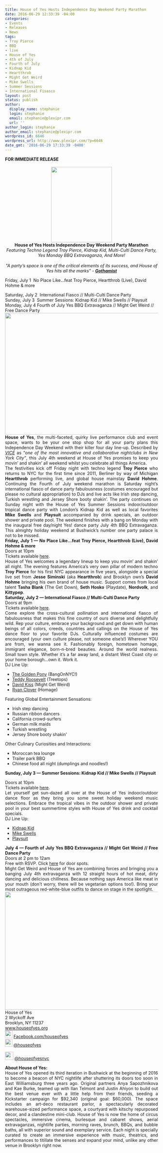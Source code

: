 ```yaml
---
title: House of Yes Hosts Independence Day Weekend Party Marathon
date: 2016-06-29 12:33:39 -04:00
categories:
- Events
- Releases
- News
tags:
- Troy Pierce
- BBQ
- live
- House of Yes
- 4th of July
- Fourth of July
- Kidnap Kid
- Heartthrob
- Might Get Weird
- Mike Swells
- Summer Sessions
- International Fisasco
layout: post
status: publish
author:
  display_name: stephanie
  login: stephanie
  email: stephanie@plexipr.com
  url: ''
author_login: stephanie
author_email: stephanie@plexipr.com
wordpress_id: 6646
wordpress_url: http://www.plexipr.com/?p=6646
date_gmt: '2016-06-29 17:33:39 -0400'
---
```


<div>
<div><b>FOR IMMEDIATE RELEASE</b></div>
</div>
<div>
<div align="center"><b> </b></div>
<div>
<div dir="ltr" style="text-align: center;"><img class="CToWUd" src="https://ci6.googleusercontent.com/proxy/gPrDnYUg2J8HUNpG_7_ve16OLa-bVISmaabzcuKAxbVc2XYc5MPaK0R_eDk7mqo49iqN8vCneE5stLQeaRRyVUh6SIUqpJs=s0-d-e1-ft#http://img.ymlp58.com/plexipr_HOYlogoblack--1.png" width="200" height="248" /></div>
<div dir="ltr" style="text-align: center;"></div>
<div dir="ltr" style="text-align: center;"><b>House of Yes Hosts Independence Day Weekend Party Marathon</b></div>
<div dir="ltr" style="text-align: center;"><i>Featuring Techno Legend Troy Pierce, Kidnap Kid, Multi-Culti Dance Party, Yes Monday BBQ Extravaganza, And More!</i></div>
<div dir="ltr" style="text-align: center;"><i> </i></div>
<div dir="ltr" style="text-align: center;"><i>"A party’s space is one of the critical elements of its success, and House of Yes hits all the marks" - <a href="http://t.ymlp58.com/jhbjsaraejmjbapajuuacaueqwe/click.php" target="_blank" data-saferedirecturl="https://www.google.com/url?hl=en&amp;q=http://t.ymlp58.com/jhbjsaraejmjbapajuuacaueqwe/click.php&amp;source=gmail&amp;ust=1468344774603000&amp;usg=AFQjCNGKo8dibZ4a7kC-79l-1bJQDybGlQ"><b>Gothamist</b></a></i></div>
<div dir="ltr"></div>
<div dir="ltr">
<p>Friday, July 1  No Place Like...feat Troy Pierce, Heartthrob (Live), David Hohme &amp; more</p>
<div>Saturday, July 2  International Fiasco // Multi-Culti Dance Party</div>
<div>Sunday, July 3  Summer Sessions: Kidnap Kid // Mike Swells // Playsuit</div>
<div>Monday, July 4 Fourth of July Yes BBQ Extravaganza // Might Get Weird // Free Dance Party</div>
<div></div>
</div>
<div><img class="CToWUd a6T aligncenter" tabindex="0" src="https://ci4.googleusercontent.com/proxy/YdMliz6a36rnmala_4yEL44dVCpXvBnXafM1553AuqxAQetMsvV81iHfEi2S63yQ1dXhUVJDHzILpPLY5UB4ng=s0-d-e1-ft#http://img.ymlp58.com/plexipr_July4--1.jpg" width="600" height="400" /></div>
<div></div>
<div dir="ltr">
<div dir="ltr" style="text-align: justify;"><strong>House of Yes</strong>, the multi-faceted, quirky live performance club and event space, wants to be your one stop shop for all your party plans this Independence Day Weekend with their killer four day line-up. Described by <a href="http://t.ymlp58.com/jhbjuacaejmjbagajuuacaueqwe/click.php" target="_blank" data-saferedirecturl="https://www.google.com/url?hl=en&amp;q=http://t.ymlp58.com/jhbjuacaejmjbagajuuacaueqwe/click.php&amp;source=gmail&amp;ust=1468344774603000&amp;usg=AFQjCNFHQ2BYFygkswKx27ePHRMXevBjpg"><i>VICE</i></a> as “<em>one of the most innovative and collaborative nightclubs in New York City”</em>, this July 4th weekend at House of Yes promises to keep you movin’ and shakin’ all weekend whilst you celebrate all things America.</div>
<div dir="ltr" style="text-align: justify;">The festivities kick off Friday night with techno legend <strong>Troy Pierce</strong> who returns to NYC for the first time since 2011, Berliner by way of Michigan <strong>Heartthrob</strong> performing live, and global house mainstay <strong>David Hohme</strong>. Continuing the Fourth of July weekend marathon is Saturday night’s international fiasco of dance party fabulousness (costumes encouraged but please no cultural appropriation) to DJs and live acts like Irish step dancing, Turkish wrestling and Jersey Shore booty shakin’. The party continues on Sunday night with the House of Yes Summer Sessions indoor/outdoor tropical dance party with London’s Kidnap Kid as well as local favorites <strong>Mike Swells</strong> and <strong>Playsuit</strong> accompanied by drink specials, an outdoor shower and private pool. The weekend finishes with a bang on Monday with the inaugural free day/night Yes! dance party July 4th BBQ Extravaganza. This almighty holiday weekend at Bushwick’s number one party palace is not to be missed.</div>
<div style="text-align: justify;"></div>
</div>
<div dir="ltr" style="text-align: justify;">
<div dir="ltr"><b>Friday, July 1 — No Place Like...feat Troy Pierce, Heartthrob (Live), David Hohme &amp; more<br />
</b>Doors at <span class="aBn" tabindex="0" data-term="goog_1728505754"><span class="aQJ">10pm</span></span></div>
<div dir="ltr">Tickets available <a href="http://t.ymlp58.com/jhbjeadaejmjbavajuuataueqwe/click.php" target="_blank" data-saferedirecturl="https://www.google.com/url?hl=en&amp;q=http://t.ymlp58.com/jhbjeadaejmjbavajuuataueqwe/click.php&amp;source=gmail&amp;ust=1468344774603000&amp;usg=AFQjCNHZzJoFSjNKp6KyLpWUkgyW92IjcA">here</a>.</div>
<div dir="ltr">House of Yes welcomes a legendary lineup to keep you movin’ and shakin’ all night. The evening features America’s very own pillar of modern techno <strong>Troy Pierce</strong> for his first NYC appearance <span class="aBn" tabindex="0" data-term="goog_1728505755"><span class="aQJ">in five years</span></span>, alongside a special live set from <strong>Jesse Siminski</strong> (aka <strong>Heartthrob</strong>) and Brooklyn own’s <strong>David</strong> <strong>Hohme</strong> bringing his own brand of house music. Support comes from local talent <strong>Tasha Blank</strong> (The Get Down), <strong>Seth Hosko</strong> (Playdate), <strong>Nordvolk</strong>, and <strong>Kittypep</strong>.</div>
<div dir="ltr"></div>
<div dir="ltr"><b>Saturday, </b><b>July 2 — International Fiasco // Multi-Culti Dance Party</b></div>
<div dir="ltr">
<div dir="ltr">Doors at <span class="aBn" tabindex="0" data-term="goog_1728505756"><span class="aQJ">9pm</span></span></div>
<div dir="ltr">Tickets available <a href="http://t.ymlp58.com/jhbjmazaejmjbavajuuacaueqwe/click.php" target="_blank" data-saferedirecturl="https://www.google.com/url?hl=en&amp;q=http://t.ymlp58.com/jhbjmazaejmjbavajuuacaueqwe/click.php&amp;source=gmail&amp;ust=1468344774603000&amp;usg=AFQjCNGFzQ2T5oowlDr-xRw8udhk_1Bu_g">here</a>.</div>
<div dir="ltr">Come explore the cross-cultural pollination and international fiasco of fabulousness that makes this fine country of ours diverse and delightfully wild. Rep your culture, embrace your background and get down with human beings of all colors, creeds, countries and callings on the House of Yes dance floor to your favorite DJs. Culturally influenced costumes are encouraged (your own culture please, not someone else’s!) Wherever YOU are from, we wanna see it. Fashionably foreign, hometown homage, immigrant elegance, born-n-bred beauties. Around the world realness. Small town style. Whether it’s a far away land, a distant West Coast city or your home borough...own it. Work it.</div>
<div dir="ltr"></div>
</div>
<div dir="ltr">DJ Line Up:</div>
<ul>
<li dir="ltr">
<div dir="ltr"><a href="http://t.ymlp58.com/jhbjjalaejmjbagajuuavaueqwe/click.php" target="_blank" data-saferedirecturl="https://www.google.com/url?hl=en&amp;q=http://t.ymlp58.com/jhbjjalaejmjbagajuuavaueqwe/click.php&amp;source=gmail&amp;ust=1468344774604000&amp;usg=AFQjCNH6u9kXJUfJBinK4IjDjRSyNtc5Fw">The Golden Pony</a> (BangOnNYC!)</div>
</li>
<li dir="ltr">
<div dir="ltr"><a href="http://t.ymlp58.com/jhbjbadaejmjbaxajuuagaueqwe/click.php" target="_blank" data-saferedirecturl="https://www.google.com/url?hl=en&amp;q=http://t.ymlp58.com/jhbjbadaejmjbaxajuuagaueqwe/click.php&amp;source=gmail&amp;ust=1468344774604000&amp;usg=AFQjCNF_wmYYDNIkBWKUV0epORxJaGFTyA">Teddy Roosevelt</a> (Treetops)</div>
</li>
<li dir="ltr">
<div dir="ltr"><a href="http://t.ymlp58.com/jhbjhapaejmjbaaajuuagaueqwe/click.php" target="_blank" data-saferedirecturl="https://www.google.com/url?hl=en&amp;q=http://t.ymlp58.com/jhbjhapaejmjbaaajuuagaueqwe/click.php&amp;source=gmail&amp;ust=1468344774604000&amp;usg=AFQjCNEt4l0MIVQjiZ0H52JvptBJr-7xCA">David Kiss</a> (Might Get Weird)</div>
</li>
<li dir="ltr">
<div dir="ltr"><a href="http://t.ymlp58.com/jhbjwataejmjbaaajuuapaueqwe/click.php" target="_blank" data-saferedirecturl="https://www.google.com/url?hl=en&amp;q=http://t.ymlp58.com/jhbjwataejmjbaaajuuapaueqwe/click.php&amp;source=gmail&amp;ust=1468344774604000&amp;usg=AFQjCNG0oCLQS6DdLpm-CyCt2AkMAg46nA">Ryan Clover</a> (Homage)</div>
</li>
</ul>
<div dir="ltr">Featuring Global Entertainment Sensations:</div>
<ul>
<li dir="ltr">
<div dir="ltr">Irish step dancing</div>
</li>
<li dir="ltr">
<div dir="ltr">Russian ribbon dancers</div>
</li>
<li dir="ltr">
<div dir="ltr">California crowd-surfers</div>
</li>
<li dir="ltr">
<div dir="ltr">German milk maids</div>
</li>
<li dir="ltr">
<div dir="ltr">Turkish wrestling</div>
</li>
<li dir="ltr">
<div dir="ltr">Jersey Shore booty shakin'</div>
</li>
</ul>
<div dir="ltr">Other Culinary Curiosities and Interactions:</div>
<ul>
<li dir="ltr">
<div dir="ltr">Moroccan tea lounge</div>
</li>
<li dir="ltr">
<div dir="ltr">Trailer park BBQ</div>
</li>
<li dir="ltr">
<div dir="ltr">Chinese food all night (dumplings and noodles!)</div>
</li>
</ul>
<div dir="ltr"></div>
<div dir="ltr"><b>Sunday, July 3 — Summer Sessions: Kidnap Kid // Mike Swells // Playsuit<br />
</b></p>
<div dir="ltr">Doors at <span class="aBn" tabindex="0" data-term="goog_1728505757"><span class="aQJ">10pm</span></span></div>
<div dir="ltr">Tickets available <a href="http://t.ymlp58.com/jhbjqaaaejmjbaxajuuaxaueqwe/click.php" target="_blank" data-saferedirecturl="https://www.google.com/url?hl=en&amp;q=http://t.ymlp58.com/jhbjqaaaejmjbaxajuuaxaueqwe/click.php&amp;source=gmail&amp;ust=1468344774604000&amp;usg=AFQjCNFm4ybv0-3VVHDSWMDRRnz53Y9kbw">here</a>.</div>
</div>
<div dir="ltr">Let yourself get sun-dazed all over at the House of Yes indoor/outdoor dance floor as they bring you some sweet holiday weekend music selections. Embrace the tropical vibes in the outdoor shower and private pool in your best summertime styles with House of Yes drink and cocktail specials.</div>
<div dir="ltr">DJ Line Up:</div>
<ul>
<li dir="ltr">
<div dir="ltr"><a href="http://t.ymlp58.com/jhbjyaiaejmjbazajuuakaueqwe/click.php" target="_blank" data-saferedirecturl="https://www.google.com/url?hl=en&amp;q=http://t.ymlp58.com/jhbjyaiaejmjbazajuuakaueqwe/click.php&amp;source=gmail&amp;ust=1468344774604000&amp;usg=AFQjCNFRMQrGfM1zC4xLF0p4Qv0CGJNI7Q">Kidnap Kid</a></div>
</li>
<li dir="ltr">
<div dir="ltr"><a href="http://t.ymlp58.com/jhbbsapaejmjbalajuuaraueqwe/click.php" target="_blank" data-saferedirecturl="https://www.google.com/url?hl=en&amp;q=http://t.ymlp58.com/jhbbsapaejmjbalajuuaraueqwe/click.php&amp;source=gmail&amp;ust=1468344774604000&amp;usg=AFQjCNEpZ7ojPE8EsXTolm9woibqZ1_j6g">Mike Swells</a></div>
</li>
<li dir="ltr">
<div dir="ltr"><a href="http://t.ymlp58.com/jhbbuagaejmjbavajuuapaueqwe/click.php" target="_blank" data-saferedirecturl="https://www.google.com/url?hl=en&amp;q=http://t.ymlp58.com/jhbbuagaejmjbavajuuapaueqwe/click.php&amp;source=gmail&amp;ust=1468344774604000&amp;usg=AFQjCNH_cjp84_RTjx6G0ExGo7EQHcXfiw">Playsuit</a></div>
</li>
</ul>
<div dir="ltr"><b>July 4 — Fourth of July Yes BBQ Extravaganza // Might Get Weird // Free Dance Party</b></div>
<div dir="ltr">
<div dir="ltr">Doors at <span class="aBn" tabindex="0" data-term="goog_1728505758"><span class="aQJ">2 pm to 12am</span></span></div>
<div dir="ltr">Free with RSVP. Click <a href="http://t.ymlp58.com/jhbbeafaejmjbafajuuafaueqwe/click.php" target="_blank" data-saferedirecturl="https://www.google.com/url?hl=en&amp;q=http://t.ymlp58.com/jhbbeafaejmjbafajuuafaueqwe/click.php&amp;source=gmail&amp;ust=1468344774604000&amp;usg=AFQjCNF7xcAQMLw-dq6tkdbua0PWUzkHpA">here</a> for door spots.</div>
</div>
<div dir="ltr">Might Get Weird and House of Yes are combining forces and bringing you a banging July 4th extravaganza with 12 straight hours of hot meat, dirty dancing and delicious chillness. Because nothing says America like meat in your mouth (don't worry, there will be vegetarian options too!). Bring your most outrageous red-white-blue outfits to dance on stage in the spotlight.</div>
<div></div>
</div>
<div style="text-align: justify;"><img class="CToWUd a6T" tabindex="0" src="https://ci3.googleusercontent.com/proxy/olJdRFPD_yhbnI5-t3nS53xJDkR2DuSA0_eF8WuHIJ2ZccaBrNgglCTwft_gI0ZzO11qd2wgbkuVBZDltt79ePdyvRRYKQ=s0-d-e1-ft#http://img.ymlp58.com/plexipr_July4thWeekend.jpg" width="600" height="388" /></div>
<div style="text-align: justify;"></div>
<div dir="ltr" style="text-align: justify;">House of Yes</div>
<div dir="ltr" style="text-align: justify;">2 Wyckoff Ave</div>
<div dir="ltr" style="text-align: justify;">Brooklyn, NY 11237</div>
<div dir="ltr" style="text-align: justify;"><a href="http://t.ymlp58.com/jhbbmagaejmjbafajuuagaueqwe/click.php" target="_blank" data-saferedirecturl="https://www.google.com/url?hl=en&amp;q=http://t.ymlp58.com/jhbbmagaejmjbafajuuagaueqwe/click.php&amp;source=gmail&amp;ust=1468344774604000&amp;usg=AFQjCNGewz1KI2_uMZtQkszq7aEDztMdFw">www.houseofyes.org</a></div>
<div style="text-align: justify;"><img class="CToWUd" src="https://lh4.googleusercontent.com/o5U7OieSb4cBXAYIeZ_S9jaXoYpXuiQtOElFx48X0kSXRwWidzCXTYT1qYQfPr-Mnkhx_HgzgVBhNGXmfo62CtkZYXMSXak_wMQehaO0K0bhOLnFiUMRBBFtmVssf5DN7Z3YoH81" width="24" height="25" /> <a href="http://t.ymlp58.com/jhbbjataejmjbagajuuaaaueqwe/click.php" target="_blank" data-saferedirecturl="https://www.google.com/url?hl=en&amp;q=http://t.ymlp58.com/jhbbjataejmjbagajuuaaaueqwe/click.php&amp;source=gmail&amp;ust=1468344774604000&amp;usg=AFQjCNEe_tOM9I0Ke584BDIivUZemzg0HA">Facebook.com/houseofyes</a><br />
<img class="CToWUd" src="https://lh4.googleusercontent.com/KO3lt633FdUcwYZ7PyvokqFeE7Aa5nysU_zHttycI9L0ubepbfCNz_NTBCFegEeYayrPJLAvqpWgGirgkwU_F_3qTrGFPKxJzAQBTgnzK8nQIbRZlALdjN23AF0inqtDhH3JTGQW" width="24" height="25" /> <a href="http://t.ymlp58.com/jhbbbavaejmjbafajuuaiaueqwe/click.php" target="_blank" data-saferedirecturl="https://www.google.com/url?hl=en&amp;q=http://t.ymlp58.com/jhbbbavaejmjbafajuuaiaueqwe/click.php&amp;source=gmail&amp;ust=1468344774604000&amp;usg=AFQjCNHt2H20MCNP7n8go2Nz8SH2lRQ_BA">@houseofyes</a></div>
<p style="text-align: justify;"><a href="http://t.ymlp58.com/jhbbhacaejmjbacajuuaoaueqwe/click.php" target="_blank" data-saferedirecturl="https://www.google.com/url?hl=en&amp;q=http://t.ymlp58.com/jhbbhacaejmjbacajuuaoaueqwe/click.php&amp;source=gmail&amp;ust=1468344774604000&amp;usg=AFQjCNGZyzXP3vkbWcG6c2xg4tEdMtr-6A"><img class="CToWUd" src="https://ci4.googleusercontent.com/proxy/wzlyC7olw921lWdiGgLkBBfSATtpKtlb0ppzDj_8Rihro13XHx9TGs2LX_gnSY7cTxo3_iBXXDpy_Y9zTMrCfsU62e1a42Sqohb945DxPA=s0-d-e1-ft#http://img.ymlp58.com/plexipr_instagramlogo796x404--1.png" width="27" height="27" /></a> <a href="http://t.ymlp58.com/jhbbhacaejmjbacajuuaoaueqwe/click.php" target="_blank" data-saferedirecturl="https://www.google.com/url?hl=en&amp;q=http://t.ymlp58.com/jhbbhacaejmjbacajuuaoaueqwe/click.php&amp;source=gmail&amp;ust=1468344774604000&amp;usg=AFQjCNGZyzXP3vkbWcG6c2xg4tEdMtr-6A">@houseofyesnyc</a></p>
<div style="text-align: justify;"></div>
<div dir="ltr" style="text-align: justify;"><strong>About House of Yes:</strong></div>
<div dir="ltr" style="text-align: justify;">House of Yes opened its third iteration in Bushwick at the beginning of 2016 to become a beacon of NYC nightlife after shuttering its doors too soon in East Williamsburg three years ago. Original partners Anya Sapozhnikova and Kae Burke, teamed up with Ilan Telmont and Justin Ahiyon to build out the best venue ever with a little help from their friends, seeding a Kickstarter campaign for $92,340 (original goal: $60,000). The space includes an art-deco restaurant parlor, a spectacularly decorated warehouse-sized performance space, a courtyard with kitschy repurposed decor, and a clandestine mini-club. House of Yes is now the home of circus spectacles, immersive cinema, burlesque and cabaret shows, aerial extravaganzas, nightlife parties, morning raves, brunch, BBQs, and bubble baths, all with superior sound and exemplary service. Each night is specially curated to create an immersive experience with music, theatrics, and performances to titillate the senses and expand your mind, unlike any other venue in Brooklyn right now.</div>
</div>
</div>
